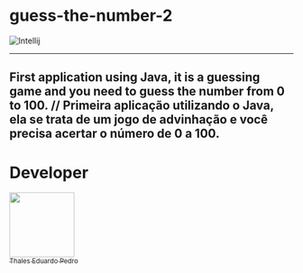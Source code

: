 # guess-the-number-2

![Intellij](https://img.shields.io/badge/IntelliJ_IDEA-000000.svg?style=for-the-badge&logo=intellij-idea&logoColor=white)

---

First application using Java, it is a guessing game and you need to guess the number from 0 to 100. // Primeira aplicação utilizando o Java, ela se trata de um jogo de advinhação e você precisa acertar o número de 0 a 100.
---

# Developer
 [<img loading="lazy" src="https://avatars.githubusercontent.com/u/89024257?v=4" width=115><br><sub>Thales Eduardo Pedro</sub>](https://github.com/thales32k0)
 
